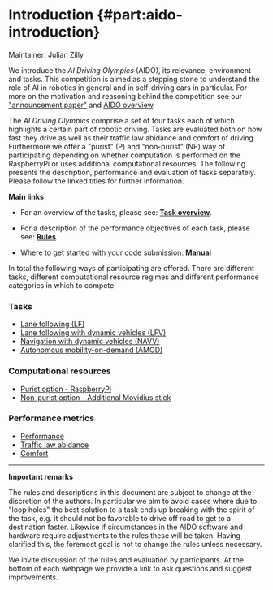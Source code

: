 # Introduction {#part:aido-introduction}

Maintainer: Julian Zilly

We introduce the *AI Driving Olympics* (AIDO), its relevance, environment and tasks. This competition is aimed as a stepping stone to understand the role of AI in robotics in general and in self-driving cars in particular. For more on the motivation and reasoning behind the competition see our ["announcement paper"](https://drive.google.com/file/d/1bRERCWWt2k-zGO0f5kB8pDRAuRCrZ4Wv/view) and [AIDO overview](#aido-overview).


The *AI Driving Olympics* comprise a set of four tasks each of which highlights a certain part of robotic driving. Tasks are evaluated both on how fast they drive as well as their traffic law abidance and comfort of driving. Furthermore we offer a "purist" (P) and "non-purist" (NP) way of participating depending on whether computation is performed on the RaspberryPi or uses additional computational resources. The following presents the description, performance and evaluation of tasks separately. Please follow the linked titles for further information.


**Main links**

* For an overview of the tasks, please see: [**Task overview**](#task_overview).

* For a description of the performance objectives of each task, please see: [**Rules**](#aido-rules).

* Where to get started with your code submission: [**Manual**](#manual)



In total the following ways of participating are offered. There are different tasks, different computational resource regimes and different performance categories in which to compete.

### Tasks

* [Lane following (LF)](#lf)
* [Lane following with dynamic vehicles (LFV)](#lf_v)      
* [Navigation with dynamic vehicles (NAVV)](#nav_v)
* [Autonomous mobility-on-demand (AMOD)](#amod)

### Computational resources

* [Purist option - RaspberryPi](#computation)
* [Non-purist option - Additional Movidius stick](#computation)


### Performance metrics

* [Performance](#performance)
* [Traffic law abidance](#traffic_laws)
* [Comfort](#comfort)

-----------------------------------------

**Important remarks**

The rules and descriptions in this document are subject to change at the discretion of the authors. In particular we aim to avoid cases where due to "loop holes" the best solution to a task ends up breaking with the spirit of the task, e.g. it should not be favorable to drive off road to get to a destination faster. Likewise if circumstances in the AIDO software and hardware require adjustments to the rules these will be taken. Having clarified this, the foremost goal is not to change the rules unless necessary.

We invite discussion of the rules and evaluation by participants. At the bottom of each webpage we provide a link to ask questions and suggest improvements.
